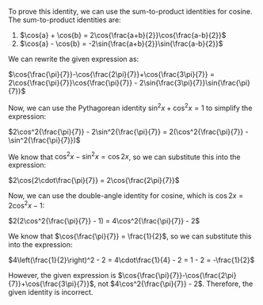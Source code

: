  To prove this identity, we can use the sum-to-product identities for cosine. The sum-to-product identities are:

1. $\cos{a} + \cos{b} = 2\cos{\frac{a+b}{2}}\cos{\frac{a-b}{2}}$
2. $\cos{a} - \cos{b} = -2\sin{\frac{a+b}{2}}\sin{\frac{a-b}{2}}$

We can rewrite the given expression as:

$\cos{\frac{\pi}{7}}-\cos{\frac{2\pi}{7}}+\cos{\frac{3\pi}{7}} = 2\cos{\frac{\pi}{7}}\cos{\frac{\pi}{7}} - 2\sin{\frac{3\pi}{7}}\sin{\frac{\pi}{7}}$

Now, we can use the Pythagorean identity $\sin^2{x} + \cos^2{x} = 1$ to simplify the expression:

$2\cos^2{\frac{\pi}{7}} - 2\sin^2{\frac{\pi}{7}} = 2(\cos^2{\frac{\pi}{7}} - \sin^2{\frac{\pi}{7}})$

We know that $\cos^2{x} - \sin^2{x} = \cos{2x}$, so we can substitute this into the expression:

$2\cos{2\cdot\frac{\pi}{7}} = 2\cos{\frac{2\pi}{7}}$

Now, we can use the double-angle identity for cosine, which is $\cos{2x} = 2\cos^2{x} - 1$:

$2(2\cos^2{\frac{\pi}{7}} - 1) = 4\cos^2{\frac{\pi}{7}} - 2$

We know that $\cos{\frac{\pi}{7}} = \frac{1}{2}$, so we can substitute this into the expression:

$4\left(\frac{1}{2}\right)^2 - 2 = 4\cdot\frac{1}{4} - 2 = 1 - 2 = -\frac{1}{2}$

However, the given expression is $\cos{\frac{\pi}{7}}-\cos{\frac{2\pi}{7}}+\cos{\frac{3\pi}{7}}$, not $4\cos^2{\frac{\pi}{7}} - 2$. Therefore, the given identity is incorrect.